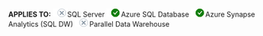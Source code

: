 <Token>**APPLIES TO:** ![No](media/no.png)SQL Server ![Yes](media/yes.png)Azure SQL Database ![Yes](media/yes.png)Azure Synapse Analytics (SQL DW) ![No](media/no.png)Parallel Data Warehouse </Token>


